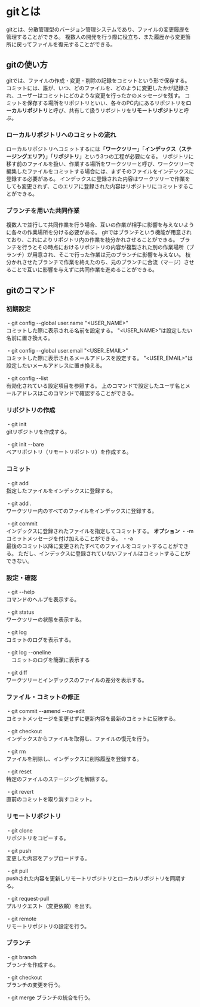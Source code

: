 # gitとは
gitとは、分散管理型のバージョン管理システムであり、ファイルの変更履歴を管理することができる。
複数人の開発を行う際に役立ち、また履歴から変更箇所に戻ってファイルを復元することができる。

## gitの使い方
gitでは、ファイルの作成・変更・削除の記録をコミットという形で保存する。
コミットには、誰が、いつ、どのファイルを、どのように変更したかが記録され、ユーザーはコミットにどのような変更を行ったかのメッセージを残す。
コミットを保存する場所をリポジトリといい、各々のPC内にあるリポジトリを**ローカルリポジトリ**と呼び、共有して扱うリポジトリを**リモートリポジトリ**と呼ぶ。

### ローカルリポジトリへのコミットの流れ
ローカルリポジトリへコミットするには「**ワークツリー**」「**インデックス（ステージングエリア）**」「**リポジトリ**」という3つの工程が必要になる。
リポジトリに移す前のファイルを扱い、作業する場所をワークツリーと呼び、ワークツリーで編集したファイルをコミットする場合には、まずそのファイルをインデックスに登録する必要がある。
インデックスに登録された内容はワークツリーで作業をしても変更されず、このエリアに登録された内容はリポジトリにコミットすることができる。

### ブランチを用いた共同作業
複数人で並行して共同作業を行う場合、互いの作業が相手に影響を与えないように各々の作業場所を分ける必要がある。
gitではブランチという機能が用意されており、これによりリポジトリ内の作業を枝分かれさせることができる。
ブランチを行うとその時点におけるリポジトリの内容が複製された別の作業場所（ブランチ）が用意され、そこで行った作業は元のブランチに影響を与えない。
枝分かれさせたブランチで作業を終えたのち、元のブランチに合流（マージ）させることで互いに影響を与えずに共同作業を進めることができる。

## gitのコマンド
### 初期設定
・git config --global user.name "<USER_NAME>"\
  コミットした際に表示される名前を設定する。
  "<USER_NAME>"は設定したい名前に置き換える。

・git config --global user.email "<USER_EMAIL>"\
  コミットした際に表示されるメールアドレスを設定する。
  "<USER_EMAIL>"は設定したいメールアドレスに置き換える。

・git config --list\
  有効化されている設定項目を参照する。
  上のコマンドで設定したユーザ名とメールアドレスはこのコマンドで確認することができる。

### リポジトリの作成
・git init\
  gitリポジトリを作成する。

・git init --bare\
  ベアリポジトリ（リモートリポジトリ）を作成する。

### コミット
・git add\
  指定したファイルをインデックスに登録する。

・git add .\
  ワークツリー内のすべてのファイルをインデックスに登録する。

・git commit\
  インデックスに登録されたファイルを指定してコミットする。
  **オプション**
  ・-m\
  コミットメッセージを付け加えることができる。
  ・-a\
  最後のコミット以降に変更されたすべてのファイルをコミットすることができる。
  ただし、インデックスに登録されていないファイルはコミットすることができない。

### 設定・確認

・git --help\
  コマンドのヘルプを表示する。

・git status\
  ワークツリーの状態を表示する。

・git log\
  コミットのログを表示する。

・git log --oneline\
　コミットのログを簡潔に表示する

・git diff\
  ワークツリーとインデックスのファイルの差分を表示する。

### ファイル・コミットの修正

・git commit --amend --no-edit\
  コミットメッセージを変更せずに更新内容を最新のコミットに反映する。

・git checkout\
  インデックスからファイルを取得し、ファイルの復元を行う。

・git rm\
  ファイルを削除し、インデックスに削除履歴を登録する。

・git reset\
  特定のファイルのステージングを解除する。

・git revert\
  直前のコミットを取り消すコミット。

### リモートリポジトリ
・git clone\
  リポジトリをコピーする。

・git push\
  変更した内容をアップロードする。

・git pull\
  pushされた内容を更新しリモートリポジトリとローカルリポジトリを同期する。

・git request-pull\
  プルリクエスト（変更依頼）を出す。

・git remote\
  リモートリポジトリの設定を行う。

### ブランチ
・git branch\
  ブランチを作成する。

・git checkout\
  ブランチの変更を行う。

・git merge
  ブランチの統合を行う。
